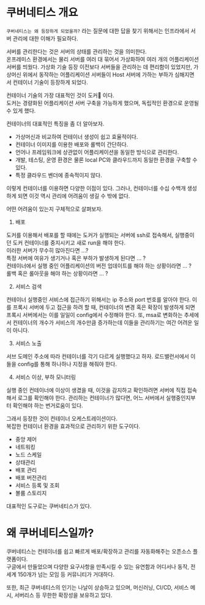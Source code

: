 # 쿠버네티스 개요

`쿠버네티스는 왜 등장하게 되었을까?` 라는 질문에 대한 답을 찾기 위해서는 인프라에서 서버 관리에 대한 이해가 필요하다.

서버를 관리한다는 것은 서버의 상태를 관리하는 것을 의미한다. <br/> 온프레미스 환경에서는 물리 서버를 여러 대 묶어서 가상화하여 여러 개의 어플리케이션 서버를 띄웠다. 가상화 기술 등장 이전보다 서버들을 관리하는 데 편리함이 있었지만, 가상머신 위에서 동작하는 어플리케이션 서버들이 Host 서버에 가하는 부하가 심해지면서 컨테이너 기술이 등장하게 되었다. <br/> 

컨테이너 기술의 가장 대표적인 것이 도커🐳 이다. <br/> 도커는 경량화된 어플리케이션 서버 구축을 가능하게 했으며, 독립적인 환경으로 운영될 수 있게 했다.

컨테이너의 대표적인 특징을 좀 더 알아보자.

- 가상머신과 비교하여 컨테이너 생성이 쉽고 효율적이다.
- 컨테이너 이미지를 이용한 배포와 롤백이 간단하다.
- 언어나 프레임워크에 상관없이 어플리케이션을 동일한 방식으로 관리한다.
- 개발, 테스팅, 운영 환경은 물론 local PC와 클라우드까지 동일한 환경을 구축할 수 있다.
- 특정 클라우드 벤더에 종속적이지 않다. 

이렇게 컨테이너를 이용하면 다양한 이점이 있다. 그러나, 컨테이너를 수십 수백개 생성하게 되면 이것 역시 관리에 어려움이 생길 수 밖에 없다. 

어떤 어려움이 있는지 구체적으로 살펴보자.

1. 배포

도커를 이용해서 배포를 할 때에는 도커가 실행되는 서버에 ssh로 접속해서, 실행중이던 도커 컨테이너를 중지시키고 새로 run을 해야 한다. <br/> 이러한 서버가 무수히 많아진다면 ...? <br/> 특정 서버에 여유가 생기거나 혹은 부하가 발생하게 된다면 ... ? <br/> 컨테이너에서 실행 중인 어플리케이션의 버전 업데이트를 해야 하는 상황이라면 ... ? <br/> 롤백 혹은 롤아웃을 해야 하는 상황이라면 ... ?

2. 서비스 검색

컨테이너 실행중인 서비스에 접근하기 위해서는 ip 주소와 port 번호를 알아야 한다. 이를 프록시 서버에 두고 접근을 하려 할 때, 컨테이너의 변경 혹은 확장이 발생하게 되면 프록시 서버에서는 이를 일일이 config에서 수정해야 한다. 또, msa로 변화하는 추세에서 컨테이너의 개수가 서비스의 개수만큼 증가하는데 이들을 관리하기는 여간 어려운 일이 아니다. 

3. 서비스 노출

서브 도메인 주소에 따라 컨테이너를 각기 다르게 실행했다고 하자. 로드밸런서에서 이들을 config를 통해 하나하나 지정을 해줘야 한다.

4. 서비스 이상, 부하 모니터링

실행 중인 컨테이너에 이상이 생겼을 때, 이것을 감지하고 확인하려면 서버에 직접 접속해서 로그를 확인해야 한다. 관리하는 컨테이너가 많다면, 어느 서버에서 실행중인지부터 확인해야 하는 번거로움이 있다. 


그래서 등장한 것이 컨테이너 오케스트레이션이다. <br/>  복잡한 컨테이너 환경을 효과적으로 관리하기 위한 도구이다. 
- 중앙 제어
- 네트워킹
- 노드 스케일
- 상태관리
- 배포 관리
- 배포 버전관리
- 서비스 등록 및 조회
- 볼륨 스토리지

대표적인 도구로는 쿠버네티스가 있다.

# 왜 쿠버네티스일까?

쿠버네티스는 컨테이너를 쉽고 빠르게 배포/확장하고 관리를 자동화해주는 오픈소스 플랫폼이다. <br/> 구글에서 만들었으며 다양한 요구사항을 만족시킬 수 있는 유연함과 어디서나 동작, 전세계 150개가 넘는 모임 등 커뮤니티가 거대하다.

또한, 최근 쿠버네티스의 인기는 나날이 상승하고 있으며, 머신러닝, CI/CD, 서비스 메시, 서버리스 등 무한한 확장성을 보유하고 있다. 